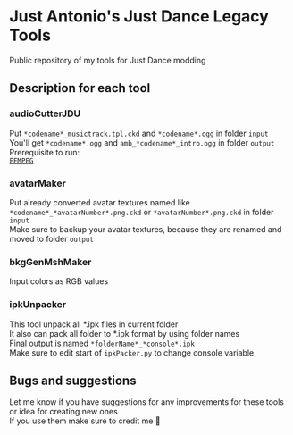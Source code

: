 # Just Antonio's Just Dance Legacy Tools
Public repository of my tools for Just Dance modding

## Description for each tool
### audioCutterJDU
Put `*codename*_musictrack.tpl.ckd` and `*codename*.ogg` in folder `input`<br>
You'll get `*codename*.ogg` and `amb_*codename*_intro.ogg` in folder `output`<br>
Prerequisite to run:<br>
[`FFMPEG`](https://ffmpeg.org)

### avatarMaker
Put already converted avatar textures named like `*codename*_*avatarNumber*.png.ckd` or `*avatarNumber*.png.ckd` in folder `input`<br>
Make sure to backup your avatar textures, because they are renamed and moved to folder `output`<br>

### bkgGenMshMaker
Input colors as RGB values

### ipkUnpacker
This tool unpack all *.ipk files in current folder<br>
It also can pack all folder to *.ipk format by using folder names<br>
Final output is named `*folderName*_*console*.ipk`<br>
Make sure to edit start of `ipkPacker.py` to change console variable

## Bugs and suggestions
Let me know if you have suggestions for any improvements for these tools or idea for creating new ones<br>
If you use them make sure to credit me :blue_heart:	
